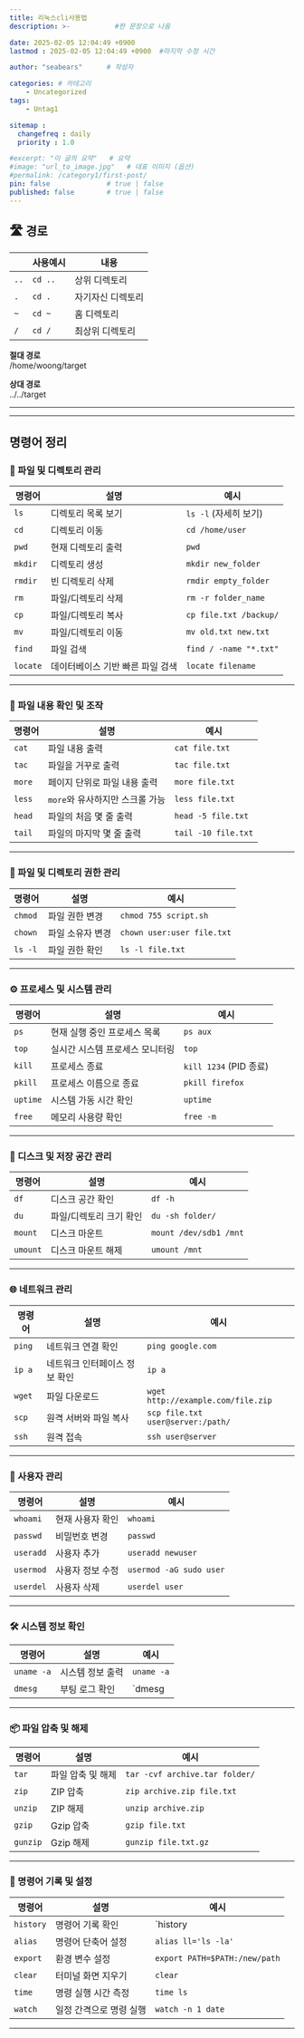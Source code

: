 ```yaml
---
title: 리눅스cli사용법
description: >-           #한 문장으로 나옴

date: 2025-02-05 12:04:49 +0900
lastmod : 2025-02-05 12:04:49 +0900  #마지막 수정 시간

author: "seabears"      # 작성자

categories: # 카테고리
    - Uncategorized  
tags: 
    - Untag1

sitemap :
  changefreq : daily
  priority : 1.0

#excerpt: "이 글의 요약"   # 요약
#image: "url_to_image.jpg"   # 대표 이미지 (옵션)
#permalink: /category1/first-post/
pin: false              # true | false
published: false        # true | false
---
```



## 🛣️ 경로


|      | 사용예시 | 내용              |
| ---- | -------- | ----------------- |
| `..` | `cd ..`  | 상위  디렉토리    |
| `.`  | `cd .`   | 자기자신 디렉토리 |
| `~`  | `cd ~`   | 홈 디렉토리       |
| `/`  | `cd /`   | 최상위 디렉토리   |


**절대 경로**  
/home/woong/target  

**상대 경로**  
../../target  


---
---

## 명령어 정리

### 📁 파일 및 디렉토리 관리

| **명령어** | **설명**                         | **예시**               |
| ---------- | -------------------------------- | ---------------------- |
| `ls`       | 디렉토리 목록 보기               | `ls -l` (자세히 보기)  |
| `cd`       | 디렉토리 이동                    | `cd /home/user`        |
| `pwd`      | 현재 디렉토리 출력               | `pwd`                  |
| `mkdir`    | 디렉토리 생성                    | `mkdir new_folder`     |
| `rmdir`    | 빈 디렉토리 삭제                 | `rmdir empty_folder`   |
| `rm`       | 파일/디렉토리 삭제               | `rm -r folder_name`    |
| `cp`       | 파일/디렉토리 복사               | `cp file.txt /backup/` |
| `mv`       | 파일/디렉토리 이동               | `mv old.txt new.txt`   |
| `find`     | 파일 검색                        | `find / -name "*.txt"` |
| `locate`   | 데이터베이스 기반 빠른 파일 검색 | `locate filename`      |

---

### 📜 파일 내용 확인 및 조작

| **명령어** | **설명**                        | **예시**            |
| ---------- | ------------------------------- | ------------------- |
| `cat`      | 파일 내용 출력                  | `cat file.txt`      |
| `tac`      | 파일을 거꾸로 출력              | `tac file.txt`      |
| `more`     | 페이지 단위로 파일 내용 출력    | `more file.txt`     |
| `less`     | `more`와 유사하지만 스크롤 가능 | `less file.txt`     |
| `head`     | 파일의 처음 몇 줄 출력          | `head -5 file.txt`  |
| `tail`     | 파일의 마지막 몇 줄 출력        | `tail -10 file.txt` |

---

### 🔐 파일 및 디렉토리 권한 관리

| **명령어** | **설명**         | **예시**                   |
| ---------- | ---------------- | -------------------------- |
| `chmod`    | 파일 권한 변경   | `chmod 755 script.sh`      |
| `chown`    | 파일 소유자 변경 | `chown user:user file.txt` |
| `ls -l`    | 파일 권한 확인   | `ls -l file.txt`           |

---

### ⚙️ 프로세스 및 시스템 관리

| **명령어** | **설명**                        | **예시**               |
| ---------- | ------------------------------- | ---------------------- |
| `ps`       | 현재 실행 중인 프로세스 목록    | `ps aux`               |
| `top`      | 실시간 시스템 프로세스 모니터링 | `top`                  |
| `kill`     | 프로세스 종료                   | `kill 1234` (PID 종료) |
| `pkill`    | 프로세스 이름으로 종료          | `pkill firefox`        |
| `uptime`   | 시스템 가동 시간 확인           | `uptime`               |
| `free`     | 메모리 사용량 확인              | `free -m`              |

---

### 💾 디스크 및 저장 공간 관리

| **명령어** | **설명**                | **예시**               |
| ---------- | ----------------------- | ---------------------- |
| `df`       | 디스크 공간 확인        | `df -h`                |
| `du`       | 파일/디렉토리 크기 확인 | `du -sh folder/`       |
| `mount`    | 디스크 마운트           | `mount /dev/sdb1 /mnt` |
| `umount`   | 디스크 마운트 해제      | `umount /mnt`          |

---

### 🌐 네트워크 관리

| **명령어** | **설명**                      | **예시**                           |
| ---------- | ----------------------------- | ---------------------------------- |
| `ping`     | 네트워크 연결 확인            | `ping google.com`                  |
| `ip a`     | 네트워크 인터페이스 정보 확인 | `ip a`                             |
| `wget`     | 파일 다운로드                 | `wget http://example.com/file.zip` |
| `scp`      | 원격 서버와 파일 복사         | `scp file.txt user@server:/path/`  |
| `ssh`      | 원격 접속                     | `ssh user@server`                  |

---

### 👤 사용자 관리

| **명령어** | **설명**         | **예시**                |
| ---------- | ---------------- | ----------------------- |
| `whoami`   | 현재 사용자 확인 | `whoami`                |
| `passwd`   | 비밀번호 변경    | `passwd`                |
| `useradd`  | 사용자 추가      | `useradd newuser`       |
| `usermod`  | 사용자 정보 수정 | `usermod -aG sudo user` |
| `userdel`  | 사용자 삭제      | `userdel user`          |

---

### 🛠️ 시스템 정보 확인

| **명령어** | **설명**         | **예시**   |
| ---------- | ---------------- | ---------- |
| `uname -a` | 시스템 정보 출력 | `uname -a` |
| `dmesg`    | 부팅 로그 확인   | `dmesg     | tail` |

---

### 📦 파일 압축 및 해제

| **명령어** | **설명**          | **예시**                       |
| ---------- | ----------------- | ------------------------------ |
| `tar`      | 파일 압축 및 해제 | `tar -cvf archive.tar folder/` |
| `zip`      | ZIP 압축          | `zip archive.zip file.txt`     |
| `unzip`    | ZIP 해제          | `unzip archive.zip`            |
| `gzip`     | Gzip 압축         | `gzip file.txt`                |
| `gunzip`   | Gzip 해제         | `gunzip file.txt.gz`           |

---

### 📝 명령어 기록 및 설정

| **명령어** | **설명**                | **예시**                      |
| ---------- | ----------------------- | ----------------------------- |
| `history`  | 명령어 기록 확인        | `history                      | grep ls` |
| `alias`    | 명령어 단축어 설정      | `alias ll='ls -la'`           |
| `export`   | 환경 변수 설정          | `export PATH=$PATH:/new/path` |
| `clear`    | 터미널 화면 지우기      | `clear`                       |
| `time`     | 명령 실행 시간 측정     | `time ls`                     |
| `watch`    | 일정 간격으로 명령 실행 | `watch -n 1 date`             |

---

